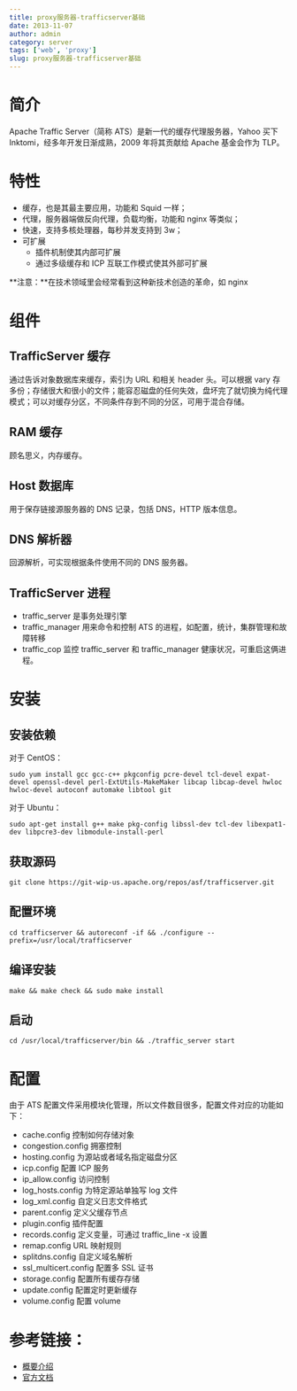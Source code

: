 ```yaml
---
title: proxy服务器-trafficserver基础
date: 2013-11-07
author: admin
category: server
tags: ['web', 'proxy']
slug: proxy服务器-trafficserver基础
---
```


# 简介

Apache Traffic
Server（简称 ATS）是新一代的缓存代理服务器，Yahoo 买下 Inktomi，经多年开发日渐成熟，2009 年将其贡献给 Apache 基金会作为 TLP。

# 特性

- 缓存，也是其最主要应用，功能和 Squid 一样；
- 代理，服务器端做反向代理，负载均衡，功能和 nginx 等类似；
- 快速，支持多核处理器，每秒并发支持到 3w；
- 可扩展
  - 插件机制使其内部可扩展
  - 通过多级缓存和 ICP 互联工作模式使其外部可扩展

**注意：**在技术领域里会经常看到这种新技术创造的革命，如 nginx

# 组件

## TrafficServer 缓存

通过告诉对象数据库来缓存，索引为 URL 和相关 header 头。可以根据 vary 存多份；存储很大和很小的文件；能容忍磁盘的任何失效，盘坏完了就切换为纯代理模式；可以对缓存分区，不同条件存到不同的分区，可用于混合存储。

## RAM 缓存

顾名思义，内存缓存。

## Host 数据库

用于保存链接源服务器的 DNS 记录，包括 DNS，HTTP 版本信息。

## DNS 解析器

回源解析，可实现根据条件使用不同的 DNS 服务器。

## TrafficServer 进程

- traffic_server 是事务处理引擎
- traffic_manager 用来命令和控制 ATS 的进程，如配置，统计，集群管理和故障转移
- traffic_cop 监控 traffic_server 和 traffic_manager 健康状况，可重启这俩进程。

# 安装

## 安装依赖

对于 CentOS：

    sudo yum install gcc gcc-c++ pkgconfig pcre-devel tcl-devel expat-devel openssl-devel perl-ExtUtils-MakeMaker libcap libcap-devel hwloc hwloc-devel autoconf automake libtool git

对于 Ubuntu：

    sudo apt-get install g++ make pkg-config libssl-dev tcl-dev libexpat1-dev libpcre3-dev libmodule-install-perl

## 获取源码

    git clone https://git-wip-us.apache.org/repos/asf/trafficserver.git

## 配置环境

    cd trafficserver && autoreconf -if && ./configure --prefix=/usr/local/trafficserver

## 编译安装

    make && make check && sudo make install

## 启动

    cd /usr/local/trafficserver/bin && ./traffic_server start

# 配置

由于 ATS 配置文件采用模块化管理，所以文件数目很多，配置文件对应的功能如下：

- cache.config 控制如何存储对象
- congestion.config 拥塞控制
- hosting.config 为源站或者域名指定磁盘分区
- icp.config 配置 ICP 服务
- ip_allow.config 访问控制
- log_hosts.config 为特定源站单独写 log 文件
- log_xml.config 自定义日志文件格式
- parent.config 定义父缓存节点
- plugin.config 插件配置
- records.config 定义变量，可通过 traffic_line -x 设置
- remap.config URL 映射规则
- splitdns.config 自定义域名解析
- ssl_multicert.config 配置多 SSL 证书
- storage.config 配置所有缓存存储
- update.config 配置定时更新缓存
- volume.config 配置 volume

# 参考链接：

- [概要介绍](http://ostatic.com/blog/guest-post-yahoos-cloud-team-open-sources-traffic-server)
- [官方文档](https://trafficserver.readthedocs.org/en/latest/reference/configuration/index.en.html)
